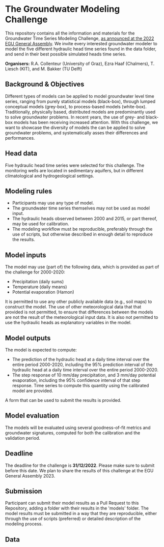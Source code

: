 # The Groundwater Modeling Challenge

This repository contains all the information and materials for the Groundwater Time Series Modeling Challenge, [as announced at the 2022 EGU General Assembly](https://doi.org/10.5194/egusphere-egu22-12580). We invite every interested groundwater modeler to model the five different hydraulic head time series found in the data folder, and send in their best possible simulated heads time series. 

**Organisers:** R.A. Collenteur (University of Graz), Ezra Haaf (Chalmers), T. Liesch (KIT), and M. Bakker (TU Delft)

## Background & Objectives
Different types of models can be applied to model groundwater level time series, ranging from purely statistical models (black-box), through lumped conceptual models (grey-box), to process-based models (white-box). Traditionally, physically based, distributed models are predominantly used to solve groundwater problems. In recent years, the use of grey- and black-box models has been receiving increased attention. With this challenge, we want to showcase the diversity of models the can be applied to solve groundwater problems, and systematically asses their differences and performances. 

## Head data
Five hydraulic head time series were selected for this challenge. The monitoring wells are located in sedimentary aquifers, but in different climatological and hydrogeological settings. 

## Modeling rules

- Participants may use any type of model.
- The groundwater time series themselves may not be used as model input.
- The hydraulic heads observed between 2000 and 2015, or part thereof, may be used for calibration. 
- The modeling workflow must be reproducible, preferably through the use of scripts, but otherwise described in enough detail to reproduce the results.

## Model inputs
The model may use (part of) the following data, which is provided as part of the challenge for 2000-2020:

-	Precipitation (daily sums)
-	Temperature (daily means)
-	Potential evaporation (Hamon)

It is permitted to use any other publicly available data (e.g., soil maps) to construct the model. The use of other meteorological data that that provided is not permitted, to ensure that differences between the models are not the result of the meteorological input data. It is also not permitted to use the hydraulic heads as explanatory variables in the model.

## Model outputs

The model is expected to compute: 
-	The prediction of the hydraulic head at a daily time interval over the entire period 2000-2020, including the 95% prediction interval of the hydraulic head at a daily time interval over the entire period 2000-2020.
-	The step response of 10 mm/day precipitation, and 3 mm/day potential evaporation, including the 95% confidence interval of that step response. Time series to compute this quantity using the calibrated model are provided.

A form that can be used to submit the results is provided.

## Model evaluation
The models will be evaluated using several goodness-of-fit metrics and groundwater signatures, computed for both the calibration and the validation period.

## Deadline
The deadline for the challenge is **31/12/2022**. Please make sure to submit before this date. We plan to share the results of this challenge at the EGU General Assembly 2023.

## Submission
Participant can submit their model results as a Pull Request to this Repository, adding a folder with their results in the 'models' folder. The model results must be submitted in a way that they are reproducible, either through the use of scripts (preferred) or detailed description of the modeling process.



## Data



